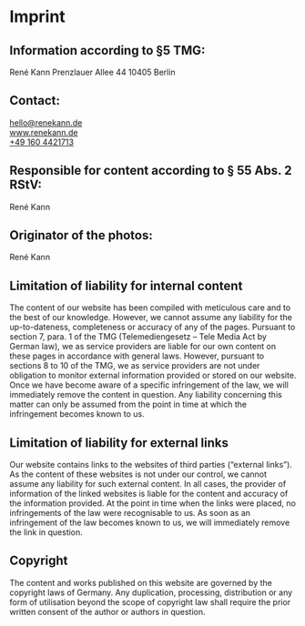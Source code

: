 # Imprint
## Information according to §5 TMG:
René Kann Prenzlauer Allee 44 10405 Berlin

## Contact:
[hello@renekann.de](mailto:hello@renekann.de)  
www.renekann.de  
[+49 160 4421713](tel:+491604421713) 

## Responsible for content according to § 55 Abs. 2 RStV:
René Kann 

## Originator of the photos:
René Kann 

## Limitation of liability for internal content
The content of our website has been compiled with meticulous care and to the best of our knowledge. However, we cannot assume any liability for the up-to-dateness, completeness or accuracy of any of the pages. Pursuant to section 7, para. 1 of the TMG (Telemediengesetz – Tele Media Act by German law), we as service providers are liable for our own content on these pages in accordance with general laws. However, pursuant to sections 8 to 10 of the TMG, we as service providers are not under obligation to monitor external information provided or stored on our website. Once we have become aware of a specific infringement of the law, we will immediately remove the content in question. Any liability concerning this matter can only be assumed from the point in time at which the infringement becomes known to us.

## Limitation of liability for external links
Our website contains links to the websites of third parties (“external links”). As the content of these websites is not under our control, we cannot assume any liability for such external content. In all cases, the provider of information of the linked websites is liable for the content and accuracy of the information provided. At the point in time when the links were placed, no infringements of the law were recognisable to us. As soon as an infringement of the law becomes known to us, we will immediately remove the link in question. 

## Copyright
The content and works published on this website are governed by the copyright laws of Germany. Any duplication, processing, distribution or any form of utilisation beyond the scope of copyright law shall require the prior written consent of the author or authors in question.